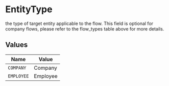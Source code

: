 # EntityType

the type of target entity applicable to the flow. This field is optional for company flows, please refer to the flow_types table above for more details.


## Values

| Name       | Value      |
| ---------- | ---------- |
| `COMPANY`  | Company    |
| `EMPLOYEE` | Employee   |